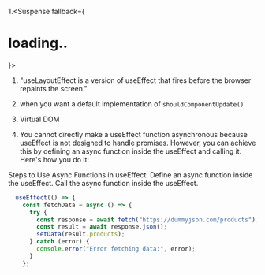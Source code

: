 1.<Suspense fallback={<h1>loading..</h1>}>
1. "useLayoutEffect is a version of useEffect that fires before the browser repaints the screen."
2.  when you want a default implementation of `shouldComponentUpdate()`
3.  Virtual DOM

4. You cannot directly make a useEffect function asynchronous because useEffect is not designed to handle promises. However, you can achieve this by defining an async function inside the useEffect and calling it. Here's how you do it:

Steps to Use Async Functions in useEffect:
Define an async function inside the useEffect.
Call the async function inside the useEffect.
```js
  useEffect(() => {
    const fetchData = async () => {
      try {
        const response = await fetch("https://dummyjson.com/products");
        const result = await response.json();
        setData(result.products);
      } catch (error) {
        console.error("Error fetching data:", error);
      }
    };
```